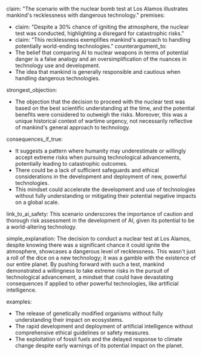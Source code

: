 claim: "The scenario with the nuclear bomb test at Los Alamos illustrates mankind's recklessness with dangerous technology."
premises:
  - claim: "Despite a 30% chance of igniting the atmosphere, the nuclear test was conducted, highlighting a disregard for catastrophic risks."
  - claim: "This recklessness exemplifies mankind's approach to handling potentially world-ending technologies."
counterargument_to:
  - The belief that comparing AI to nuclear weapons in terms of potential danger is a false analogy and an oversimplification of the nuances in technology use and development.
  - The idea that mankind is generally responsible and cautious when handling dangerous technologies.

strongest_objection:
  - The objection that the decision to proceed with the nuclear test was based on the best scientific understanding at the time, and the potential benefits were considered to outweigh the risks. Moreover, this was a unique historical context of wartime urgency, not necessarily reflective of mankind's general approach to technology.

consequences_if_true:
  - It suggests a pattern where humanity may underestimate or willingly accept extreme risks when pursuing technological advancements, potentially leading to catastrophic outcomes.
  - There could be a lack of sufficient safeguards and ethical considerations in the development and deployment of new, powerful technologies.
  - This mindset could accelerate the development and use of technologies without fully understanding or mitigating their potential negative impacts on a global scale.

link_to_ai_safety:
  This scenario underscores the importance of caution and thorough risk assessment in the development of AI, given its potential to be a world-altering technology.

simple_explanation:
  The decision to conduct a nuclear test at Los Alamos, despite knowing there was a significant chance it could ignite the atmosphere, showcases a dangerous level of recklessness. This wasn't just a roll of the dice on a new technology; it was a gamble with the existence of our entire planet. By pushing forward with such a test, mankind demonstrated a willingness to take extreme risks in the pursuit of technological advancement, a mindset that could have devastating consequences if applied to other powerful technologies, like artificial intelligence.

examples:
  - The release of genetically modified organisms without fully understanding their impact on ecosystems.
  - The rapid development and deployment of artificial intelligence without comprehensive ethical guidelines or safety measures.
  - The exploitation of fossil fuels and the delayed response to climate change despite early warnings of its potential impact on the planet.